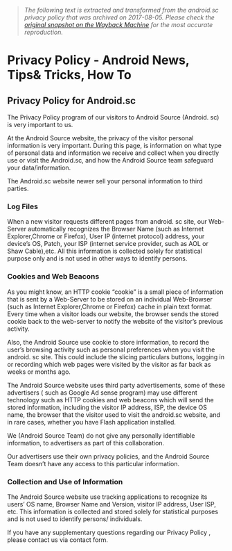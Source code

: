 > *The following text is extracted and transformed from the android.sc privacy policy that was archived on 2017-08-05. Please check the [original snapshot on the Wayback Machine](https://web.archive.org/web/20170805191554id_/https%3A//www.android.sc/privacy-policy) for the most accurate reproduction.*

# Privacy Policy - Android News, Tips& Tricks, How To

## Privacy Policy for Android.sc

The Privacy Policy program of our visitors to Android Source (Android. sc) is very important to us.

At the Android Source website, the privacy of the visitor personal information is very important. During this page, is information on what type of personal data and information we receive and collect when you directly use or visit the Android.sc, and how the Android Source team safeguard your data/information.

The Android.sc website newer sell your personal information to third parties.

### Log Files

When a new visitor requests different pages from android. sc site, our Web-Server automatically recognizes the Browser Name (such as Internet Explorer,Chrome or Firefox), User IP (internet protocol) address, your device’s OS, Patch, your ISP (internet service provider, such as AOL or Shaw Cable),etc. All this information is collected solely for statistical purpose only and is not used in other ways to identify persons.

### Cookies and Web Beacons

As you might know, an HTTP cookie “cookie” is a small piece of information that is sent by a Web-Server to be stored on an individual Web-Browser (such as Internet Explorer,Chrome or Firefox) cache in plain text format. Every time when a visitor loads our website, the browser sends the stored cookie back to the web-server to notify the website of the visitor’s previous activity.

Also, the Android Source use cookie to store information, to record the user’s browsing activity such as personal preferences when you visit the android. sc site. This could include the slicing particulars buttons, logging in or recording which web pages were visited by the visitor as far back as weeks or months ago.

The Android Source website uses third party advertisements, some of these advertisers ( such as Google Ad sense program) may use different technology such as HTTP cookies and web beacons which will send the stored information, including the visitor IP address, ISP, the device OS name, the browser that the visitor used to visit the android.sc website, and in rare cases, whether you have Flash application installed.

We (Android Source Team) do not give any personally identifiable information, to advertisers as part of this collaboration.

Our advertisers use their own privacy policies, and the Android Source Team doesn’t have any access to this particular information.

### Collection and Use of Information

The Android Source website use tracking applications to recognize its users’ OS name, Browser Name and Version, visitor IP address, User ISP, etc. This information is collected and stored solely for statistical purposes and is not used to identify persons/ individuals.

If you have any supplementary questions regarding our Privacy Policy , please contact us via contact form.
